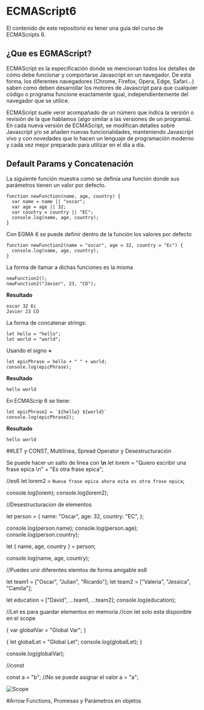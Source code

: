 # ECMAScript6

El contenido de este repositorio es tener una guía del curso de ECMAScripts 6.

## ¿Que es EGMAScript?

ECMAScript es la especificación donde se mencionan todos los detalles de cómo debe funcionar y comportarse Javascript en un navegador. De esta forma, los diferentes navegadores (Chrome, Firefox, Opera, Edge, Safari…) saben como deben desarrollar los motores de Javascript para que cualquier código o programa funcione exactamente igual, independientemente del navegador que se utilice.

ECMAScript suele venir acompañado de un número que indica la versión o revisión de la que hablamos (algo similar a las versiones de un programa). En cada nueva versión de ECMAScript, se modifican detalles sobre Javascript y/o se añaden nuevas funcionalidades, manteniendo Javascript vivo y con novedades que lo hacen un lenguaje de programación moderno y cada vez mejor preparado para utilizar en el día a día.

## Default Params y Concatenación

La siguiente función muestra como se definía una función donde sus parámetros tienen un valor por defecto.

```
function newFunction(name, age, country) {
  var name = name || "oscar";
  var age = age || 32;
  var country = country || "EC";
  console.log(name, age, country);
}
```

Con EGMA 6 se puede definir dentro de la función los valores por defecto

```
function newFunction2(name = "oscar", age = 32, country = "Ec") {
  console.log(name, age, country);
}
```

La forma de llamar a dichas funciones es la misma

```
newFunction2();
newFunction2("Javier", 23, "CO");
```

**Resultado**

```
oscar 32 Ec
Javier 23 CO
```

La forma de concatenar strings:

```
let hello = "hello";
let world = "world";
```

Usando el signo **+**

```
let epicPhrase = hello + " " + world;
console.log(epicPhrase);
```

**Resultado**

```
hello world
```

En ECMAScrip 6 se tiene:

```
let epicPhrase2 = `${hello} ${world}`
console.log(epicPhrase2);
```

**Resultado**

```
hello world
```

##LET y CONST, Multilínea, Spread Operator y Desestructuración

Se puede hacer un salto de linea con **\n**
let lorem = "Quiero escribir una frase epica \n" + "Es otra frase epica";

//es6
let lorem2 = `Nueva frase epica ahora esta es otra frase epica`;

console.log(lorem);
console.log(lorem2);

//Desestructuracion de elementos

let person = {
name: "Oscar",
age: 32,
country: "EC",
};

console.log(person.name);
console.log(person.age);
console.log(person.country);

let { name, age, country } = person;

console.log(name, age, country);

//Puedes unir diferentes elemtos de forma amigable es6

let team1 = ["Oscar", "Julian", "Ricardo"];
let team2 = ["Valeria", "Jessica", "Camila"];

let education = ["David", ...team1, ...team2];
console.log(education);

//Let es para guardar elementos en memoria
//con let solo esta disponible en el scope

{
var globalVar = "Global Var";
}

{
let globalLet = "Global Let";
console.log(globalLet);
}

console.log(globalVar);

//const

const a = "b";
//No se puede asignar el valor
a = "a";

![Scope](https://static.platzi.com/media/user_upload/const-vs-let-vs-var-f3270d36-0e39-4e0d-8ed1-2681991b84b2.jpg)

#Arrow Functions, Promesas y Parámetros en objetos
